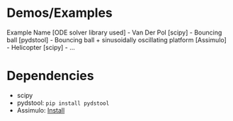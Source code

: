 # Demos/Examples

Example Name [ODE solver library used]
    - Van Der Pol [scipy]
    - Bouncing ball [pydstool]
    - Bouncing ball + sinusoidally oscillating platform [Assimulo]
    - Helicopter [scipy]
    - ...

# Dependencies
   - scipy
   - pydstool: `pip install pydstool`
   - Assimulo: [Install](http://www.jmodelica.org/assimulo_home/installation.html)
